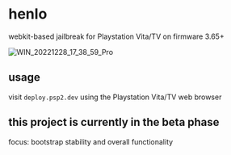 # henlo
webkit-based jailbreak for Playstation Vita/TV on firmware 3.65+

![WIN_20221228_17_38_59_Pro](https://user-images.githubusercontent.com/30833773/209846346-8cc988e5-81b7-40be-9bb9-4f124794c498.jpg)

## usage
visit ```deploy.psp2.dev``` using the Playstation Vita/TV web browser

## this project is currently in the beta phase
focus: bootstrap stability and overall functionality

